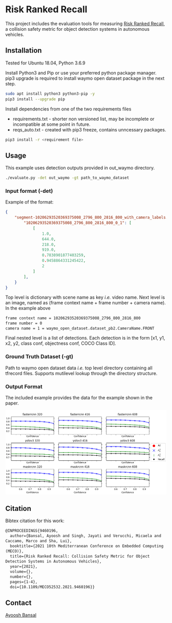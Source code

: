 # Risk Ranked Recall
This project includes the evaluation tools for measuring [Risk Ranked Recall](https://arxiv.org/pdf/2106.04146.pdf), a collision safety metric for object detection systems in autonomous vehicles.


## Installation
Tested for Ubuntu 18.04, Python 3.6.9

Install Python3 and Pip or use your preferred python package manager.
pip3 upgrade is required to install waymo open dataset package in the next step.
```bash
sudo apt install python3 python3-pip -y
pip3 install --upgrade pip
```

Install dependencies from one of the two requirements files

* requirements.txt - shorter non versioned list, may be incomplete or incompatible at some point in future.
* reqs_auto.txt - created with pip3 freeze, contains unncessary packages.

```bash
pip3 install -r <requirement file>
```


## Usage
This example uses detection outputs provided in out_waymo directory.

```bash
./evaluate.py -det out_waymo -gt path_to_waymo_dataset
```

### Input format (-det)
Example of the format:

```json
{
    "segment-10206293520369375008_2796_800_2816_800_with_camera_labels.tfrecord": {
        "10206293520369375008_2796_800_2816_800_0_1": [
            [
                1.0,
                644.0,
                218.0,
                919.0,
                0.7838901877403259,
                0.9458864331245422,
                2
            ]
        ],
    }
}
```

Top level is dictionary with scene name as key *i.e.* video name.
Next level is an image, named as (frame context name + frame number + camera name). In the example above
```
frame context name = 10206293520369375008_2796_800_2816_800
frame number = 0
camera name = 1 = waymo_open_dataset.dataset_pb2.CameraName.FRONT
```
Final nested level is a list of detections. Each detection is in the form [x1, y1, x2, y2, class conf, objectness conf, COCO Class ID].

### Ground Truth Dataset (-gt)
Path to waymo open dataset data *i.e.* top level directory containing all tfrecord files.
Supports mutilevel lookup through the directory structure.

### Output Format
The included example provides the data for the example shown in the paper.

![Output Graph](./waymo_curves.png)


## Citation
Bibtex citation for this work:
```
@INPROCEEDINGS{9460196,
  author={Bansal, Ayoosh and Singh, Jayati and Verucchi, Micaela and Caccamo, Marco and Sha, Lui},
  booktitle={2021 10th Mediterranean Conference on Embedded Computing (MECO)}, 
  title={Risk Ranked Recall: Collision Safety Metric for Object Detection Systems in Autonomous Vehicles}, 
  year={2021},
  volume={},
  number={},
  pages={1-4},
  doi={10.1109/MECO52532.2021.9460196}}
```

## Contact
[Ayoosh Bansal](mailto:ayooshb2@illinois.edu)

